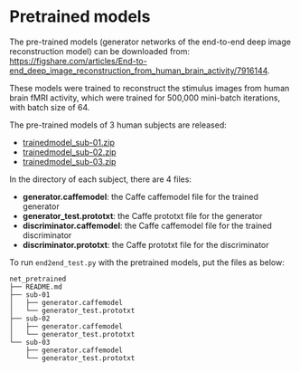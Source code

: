 # Pretrained models

The pre-trained models (generator networks of the end-to-end deep image reconstruction model) can be downloaded from: <https://figshare.com/articles/End-to-end_deep_image_reconstruction_from_human_brain_activity/7916144>.

These models were trained to reconstruct the stimulus images from human brain fMRI activity, which were trained for 500,000 mini-batch iterations, with batch size of 64.

The pre-trained models of 3 human subjects are released:

- [trainedmodel_sub-01.zip](https://ndownloader.figshare.com/files/14985422)
- [trainedmodel_sub-02.zip](https://ndownloader.figshare.com/files/14985485)
- [trainedmodel_sub-03.zip](https://ndownloader.figshare.com/files/14985506)

In the directory of each subject, there are 4 files:

- **generator.caffemodel**: the Caffe caffemodel file for the trained generator
- **generator_test.prototxt**: the Caffe prototxt file for the generator
- **discriminator.caffemodel**: the Caffe caffemodel file for the trained discriminator
- **discriminator.prototxt**: the Caffe prototxt file for the discriminator

To run `end2end_test.py` with the pretrained models, put the files as below:

    net_pretrained
    ├── README.md
    ├── sub-01
    │   ├── generator.caffemodel
    │   └── generator_test.prototxt
    ├── sub-02
    │   ├── generator.caffemodel
    │   └── generator_test.prototxt
    └── sub-03
        ├── generator.caffemodel
        └── generator_test.prototxt
